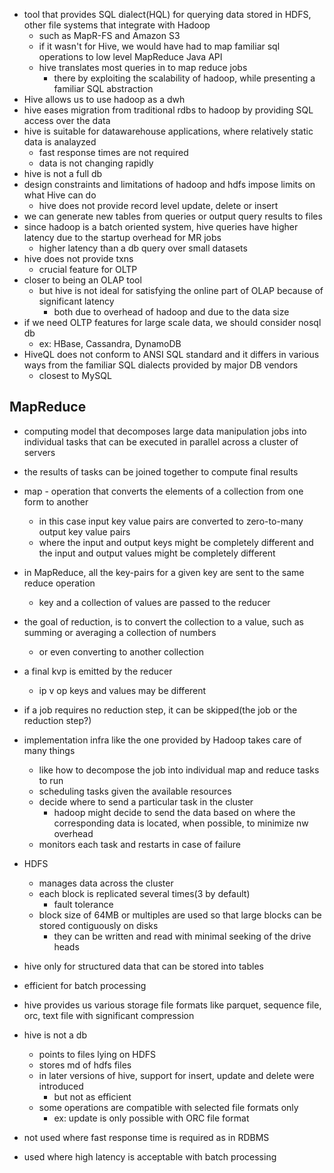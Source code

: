 - tool that provides SQL dialect(HQL) for querying data stored in HDFS, other file systems that integrate with Hadoop
	- such as MapR-FS and Amazon S3
	- if it wasn't for Hive, we would have had to map familiar sql operations to low level MapReduce Java API
	- hive translates most queries in to map reduce jobs
		- there by exploiting the scalability of hadoop, while presenting a familiar SQL abstraction
- Hive allows us to use hadoop as a dwh
- hive eases migration from traditional rdbs to hadoop by providing SQL access over the data
- hive is suitable for datawarehouse applications, where relatively static data is analayzed
	- fast response times are not required
	- data is not changing rapidly
- hive is not a full db
- design constraints and limitations of hadoop and hdfs impose limits on what Hive can do
	- hive does not provide record level update, delete or insert
- we can generate new tables from queries or output query results to files
- since hadoop is a batch oriented system, hive queries have higher latency due to the startup overhead for MR jobs
	- higher latency than a db query over small datasets
- hive does not provide txns
	- crucial feature for OLTP
- closer to being an OLAP tool
	- but hive is not ideal for satisfying the online part of OLAP because of significant latency
		- both due to overhead of hadoop and due to the data size
- if we need OLTP features for large scale data, we should consider nosql db
	- ex: HBase, Cassandra, DynamoDB
- HiveQL does not conform to ANSI SQL standard and it differs in various ways from the familiar SQL dialects provided by major DB vendors
	- closest to MySQL

## MapReduce
- computing model that decomposes large data manipulation jobs into individual tasks that can be executed in parallel across a cluster of servers
- the results of tasks can be joined together to compute final results
- map - operation that converts the elements of a collection from one form to another
	- in this case input key value pairs are converted to zero-to-many output key value pairs 
	- where the input and output keys might be completely different and the input and output values might be completely different
- in MapReduce, all the key-pairs for a given key are sent to the same reduce operation
	- key and a collection of values are passed to the reducer
- the goal of reduction, is to convert the collection to a value, such as summing or averaging a collection of numbers
	- or even converting to another collection
- a final kvp is emitted by the reducer
	- ip v op keys and values may be different
- if a job requires no reduction step, it can be skipped(the job or the reduction step?)
- implementation infra like the one provided by Hadoop takes care of many things
	- like how to decompose the job into individual map and reduce tasks to run
	- scheduling tasks given the available resources
	- decide where to send a particular task in the cluster
		- hadoop might decide to send the data based on where the corresponding data is located, when possible, to minimize nw overhead
	- monitors each task and restarts in case of failure
- HDFS
	- manages data across the cluster
	- each block is replicated several times(3 by default)
		- fault tolerance
	- block size of 64MB or multiples are used so that large blocks can be stored contiguously on disks
		- they can be written and read with minimal seeking of the drive heads

- hive only for structured data that can be stored into tables
- efficient for batch processing
- hive provides us various storage file formats like parquet, sequence file, orc, text file with significant compression
- hive is not a db
	- points to files lying on HDFS
	- stores md of hdfs files
	- in later versions of hive, support for insert, update and delete were introduced
		- but not as efficient
	- some operations are compatible with selected file formats only
		- ex: update is only possible with ORC file format
- not used where fast response time is required as in RDBMS
- used where high latency is acceptable with batch processing